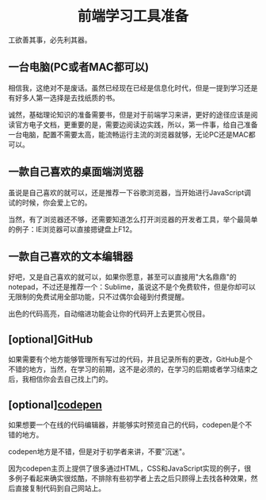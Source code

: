 <h1 align=center>前端学习工具准备</h1>

工欲善其事，必先利其器。

## 一台电脑(PC或者MAC都可以)

相信我，这绝对不是废话。虽然已经现在已经是信息化时代，但是一提到学习还是有好多人第一选择是去找纸质的书。

诚然，基础理论知识的准备需要书，但是对于前端学习来讲，更好的途径应该是阅读官方电子文档，更重要的是，需要边阅读边实践，所以，第一件事，给自己准备一台电脑，配置不需要太高，能流畅运行主流的浏览器就够，无论PC还是MAC都可以。

## 一款自己喜欢的桌面端浏览器

虽说是自己喜欢的就可以，还是推荐一下谷歌浏览器，当开始进行JavaScript调试的时候，你会爱上它的。

当然，有了浏览器还不够，还需要知道怎么打开浏览器的开发者工具，举个最简单的例子：IE浏览器可以直接摁键盘上F12。

## 一款自己喜欢的文本编辑器

好吧，又是自己喜欢的就可以，如果你愿意，甚至可以直接用"大名鼎鼎"的notepad，不过还是推荐一个：Sublime，虽说这不是个免费软件，但是你却可以无限制的免费试用全部功能，只不过偶尔会碰到付费提醒。

出色的代码高亮，自动缩进功能会让你的代码开上去更赏心悦目。

## [optional]GitHub

如果需要有个地方能够管理所有写过的代码，并且记录所有的更改，GitHub是个不错的地方，当然，在学习的前期，这不是必须的，在学习的后期或者学习结束之后，我相信你会去自己找上门的。

## [optional][codepen](http://codepen.io)

如果想要一个在线的代码编辑器，并能够实时预览自己的代码，codepen是个不错的地方。

codepen地方是不错，但是对于初学者来讲，不要"沉迷"。

因为codepen主页上提供了很多通过HTML，CSS和JavaScript实现的例子，很多例子看起来确实很炫酷，不排除有些初学者上去之后只顾得上去找各种效果，然后直接复制代码到自己网站上。


